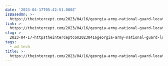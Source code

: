 ```yaml
---
date: '2023-04-17T05:42:51.000Z'
isBasedOn: >-
  https://theintercept.com/2023/04/16/georgia-army-national-guard-location-tracking-high-school/
link: >-
  https://theintercept.com/2023/04/16/georgia-army-national-guard-location-tracking-high-school/
slug: >-
  2023-04-17-httpstheinterceptcom20230416georgia-army-national-guard-location-tracking-high-school
tags:
  - ad tech
title: >-
  https://theintercept.com/2023/04/16/georgia-army-national-guard-location-tracking-high-school/
---
```


